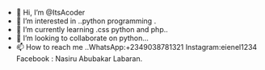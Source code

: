 - 👋 Hi, I’m @ItsAcoder
- 👀 I’m interested in ..python programming .
- 🌱 I’m currently learning .css   python and php..
- 💞️ I’m looking to collaborate on python...
- 📫 How to reach me ..WhatsApp:+2349038781321  Instagram:eienel1234 Facebook : Nasiru Abubakar Labaran.

<!---
ItsAcoder/ItsAcoder is a ✨ special ✨ repository because its `README.md` (this file) appears on your GitHub profile.
You can click the Preview link to take a look at your changes.
--->
